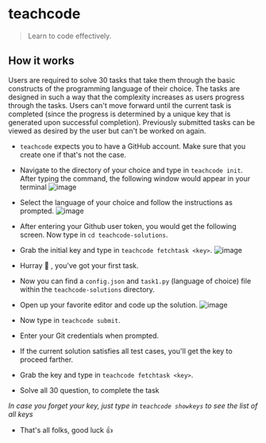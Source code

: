 # teachcode

> Learn to code effectively.

## How it works

Users are required to solve 30 tasks that take them through the basic constructs of the programming language of their choice. The tasks are designed in such a way that the complexity increases as users progress through the tasks. Users can't move forward until the current task is completed (since the progress is determined by a unique key that is generated upon successful completion). Previously submitted tasks can be viewed as desired by the user but can't be worked on again.

- `teachcode` expects you to have a GitHub account. Make sure that you create one if that's not the case.
- Navigate to the directory of your choice and type in `teachcode init`. After typing the command, the following window would appear in your terminal
![image](https://user-images.githubusercontent.com/59525675/71776957-9b5c5500-2fbf-11ea-93fa-830f0842ac72.png)



- Select the language of your choice and follow the instructions as prompted.
![image](https://user-images.githubusercontent.com/43414928/71539868-c82dbe00-2968-11ea-997d-bb1e8ca01295.png)


- After entering your Github user token, you would get the following screen. Now type in `cd teachcode-solutions`.
- Grab the initial key and type in `teachcode fetchtask <key>`.
![image](https://user-images.githubusercontent.com/59525675/71777005-669ccd80-2fc0-11ea-8cc3-ea1c729c18da.png)


- Hurray :tada: , you've got your first task.
- Now you can find a `config.json` and `task1.py` (language of choice) file within the `teachcode-solutions` directory.
- Open up your favorite editor and code up the solution.
![image](https://user-images.githubusercontent.com/59525675/71777010-892ee680-2fc0-11ea-9f88-63c847a4b0b8.png)

- Now type in `teachcode submit`.
- Enter your Git credentials when prompted.
- If the current solution satisfies all test cases, you'll get the key to proceed farther.
- Grab the key and type in `teachcode fetchtask <key>`.  
- Solve all 30 question, to complete the task 


*In case you forget your key, just type in `teachcode showkeys` to see the list of all keys*
- That's all folks, good luck :+1:


